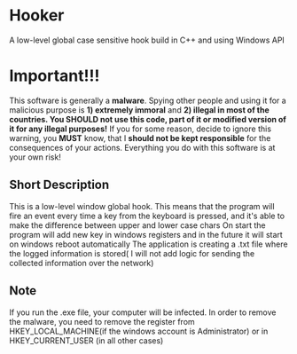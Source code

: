 # Hooker
A low-level global case sensitive hook build in C++ and using Windows API 
# Important!!! #
This software is generally a **malware**. Spying other people and using it for a malicious purpose is **1) extremely immoral** and **2) illegal in most of the countries. You SHOULD not use this code, part of it or modified version of it for any illegal purposes!** If you for some reason, decide to ignore this warning, you **MUST** know, that I **should not be kept responsible** for the consequences of your actions. Everything you do with this software is at your own risk!
## Short Description ##
This is a low-level window global hook. This means that the program will fire an event every time a key from the keyboard is pressed, and it's able to make the difference between upper and lower case chars
On start the program will add new key in windows registers and in the future it will start on windows reboot automatically
The application is creating a .txt file where the logged information is stored( I will not add logic for sending the collected information over the network)
## Note ##
If you run the .exe file, your computer will be infected. In order to remove the malware, you need to remove the register from HKEY_LOCAL_MACHINE(if the windows account is Administrator) or in HKEY_CURRENT_USER (in all other cases)

